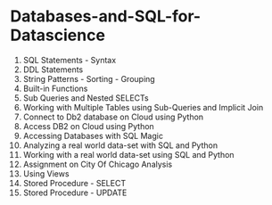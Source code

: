 # Databases-and-SQL-for-Datascience
1. SQL Statements - Syntax
2. DDL Statements
3. String Patterns - Sorting - Grouping
4. Built-in Functions
5. Sub Queries and Nested SELECTs
6. Working with Multiple Tables using Sub-Queries and Implicit Join
7. Connect to Db2 database on Cloud using Python
8. Access DB2 on Cloud using Python
9. Accessing Databases with SQL Magic
10. Analyzing a real world data-set with SQL and Python
11. Working with a real world data-set using SQL and Python
12. Assignment on City Of Chicago Analysis
13. Using Views
14. Stored Procedure - SELECT
15. Stored Procedure - UPDATE
